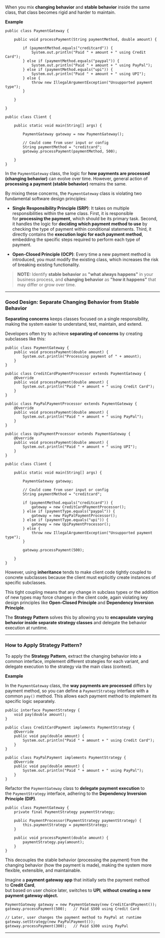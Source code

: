
When you mix **changing behavior** and **stable behavior** inside the same class, that class becomes rigid and harder to maintain.

**Example**

```
public class PaymentGateway {

    public void processPayment(String paymentMethod, double amount) {
    
        if (paymentMethod.equals("creditcard")) {
            System.out.println("Paid " + amount + " using Credit Card");
        } else if (paymentMethod.equals("paypal")) {
            System.out.println("Paid " + amount + " using PayPal");
        } else if (paymentMethod.equals("upi")) {
            System.out.println("Paid " + amount + " using UPI");
        } else {
            throw new IllegalArgumentException("Unsupported payment type");
        }
        
    }
    
}
```

```
public class Client {

    public static void main(String[] args) {

		PaymentGateway gateway = new PaymentGateway();

		// Could come from user input or config
        String paymentMethod = "creditcard"; 
		gateway.processPayment(paymentMethod, 500);
    
    }
}

```

In the `PaymentGateway` class, the logic for **how payments are processed (changing behavior)** can evolve over time. However, general action of **processing a payment (stable behavior)** remains the same.

By mixing these concerns, the `PaymentGateway` class is violating two fundamental software design principles:

- **Single Responsibility Principle (SRP)**: It takes on multiple responsibilities within the same class. First, it is responsible for **processing the payment**, which should be its primary task. Second, it handles the logic for **deciding which payment method to use** by checking the type of payment within conditional statements. Third, it directly contains the **execution logic for each payment method**, embedding the specific steps required to perform each type of payment.

- **Open-Closed Principle (OCP)**: Every time a new payment method is introduced, you must modify the existing class, which increases the risk of breaking existing functionality.

> **NOTE:** Identify **stable behavior** as **"what always happens"** in your business process, and **changing behavior** as **"how it happens"** that may differ or grow over time.

---
### Good Design: Separate Changing Behavior from Stable Behavior

**Separating concerns** keeps classes focused on a single responsibility, making the system easier to understand, test, maintain, and extend. 

Developers often try to achieve **separating of concerns** by creating subclasses like this:

```
public class PaymentGateway {
    public void processPayment(double amount) {
        System.out.println("Processing payment of " + amount);
    }
}
```

```
public class CreditCardPaymentProcessor extends PaymentGateway {
    @Override
    public void processPayment(double amount) {
        System.out.println("Paid " + amount + " using Credit Card");
    }
}

public class PayPalPaymentProcessor extends PaymentGateway {
    @Override
    public void processPayment(double amount) {
        System.out.println("Paid " + amount + " using PayPal");
    }
}

public class UpiPaymentProcessor extends PaymentGateway {
    @Override
    public void processPayment(double amount) {
        System.out.println("Paid " + amount + " using UPI");
    }
}
```

```
public class Client {

    public static void main(String[] args) {
        
        PaymentGateway gateway;

		// Could come from user input or config
        String paymentMethod = "creditcard";  

        if (paymentMethod.equals("creditcard")) {
            gateway = new CreditCardPaymentProcessor();
        } else if (paymentType.equals("paypal")) {
            gateway = new PayPalPaymentProcessor();
        } else if (paymentType.equals("upi")) {
            gateway = new UpiPaymentProcessor();
        } else {
            throw new IllegalArgumentException("Unsupported payment type");
        }

        gateway.processPayment(500);
        
    }
}
```

However, using **inheritance** tends to make client code tightly coupled to concrete subclasses because the client must explicitly create instances of specific subclasses.

This tight coupling means that any change in subclass types or the addition of new types may force changes in the client code, again violating key design principles like **Open-Closed Principle** and **Dependency Inversion Principle**.

The **Strategy Pattern** solves this by allowing you to **encapsulate varying behavior inside separate strategy classes** and delegate the behavior execution at runtime. 

---
### How to Apply Strategy Pattern?

To apply the **Strategy Pattern**, extract the changing behavior into a common interface, implement different strategies for each variant, and delegate execution to the strategy via the main class (context).

**Example**

In the `PaymentGateway` class, the **way payments are processed** differs by payment method, so you can define a `PaymentStrategy` interface with a common `pay()` method. This allows each payment method to implement its specific logic separately.

```
public interface PaymentStrategy {
    void pay(double amount);
}
```

```
public class CreditCardPayment implements PaymentStrategy {
    @Override
    public void pay(double amount) {
        System.out.println("Paid " + amount + " using Credit Card");
    }
}

public class PayPalPayment implements PaymentStrategy {
    @Override
    public void pay(double amount) {
        System.out.println("Paid " + amount + " using PayPal");
    }
}
```

Refactor the `PaymentGateway` class to **delegate payment execution** to the `PaymentStrategy` interface, adhering to the **Dependency Inversion Principle (DIP)**. 

```
public class PaymentGateway {
    private final PaymentStrategy paymentStrategy;

    public PaymentProcessor(PaymentStrategy paymentStrategy) {
        this.paymentStrategy = paymentStrategy;
    }

    public void processPayment(double amount) {
        paymentStrategy.pay(amount);
    }
}
```

This decouples the stable behavior (processing the payment) from the changing behavior (how the payment is made), making the system more flexible, extensible, and maintainable.

Imagine a **payment gateway app** that initially sets the payment method to **Credit Card**,  
but based on user choice later, switches to **UPI**, **without creating a new payment gateway object.**

```
PaymentGateway gateway = new PaymentGateway(new CreditCardPayment());
gateway.processPayment(500);   // Paid $500 using Credit Card

// Later, user changes the payment method to PayPal at runtime
gateway.setStrategy(new PayPalPayment());
gateway.processPayment(300);   // Paid $300 using PayPal
```

---